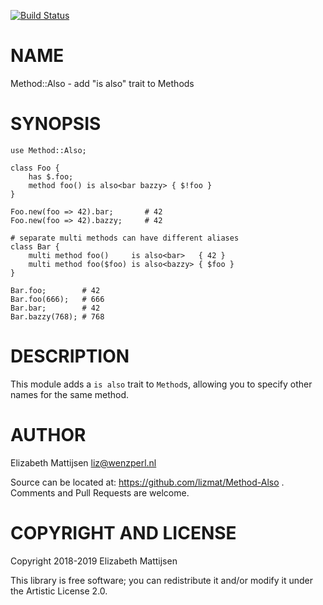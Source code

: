 [![Build Status](https://travis-ci.org/lizmat/Method-Also.svg?branch=master)](https://travis-ci.org/lizmat/Method-Also)

NAME
====

Method::Also - add "is also" trait to Methods

SYNOPSIS
========

    use Method::Also;

    class Foo {
        has $.foo;
        method foo() is also<bar bazzy> { $!foo }
    }

    Foo.new(foo => 42).bar;       # 42
    Foo.new(foo => 42).bazzy;     # 42

    # separate multi methods can have different aliases
    class Bar {
        multi method foo()     is also<bar>   { 42 }
        multi method foo($foo) is also<bazzy> { $foo }
    }

    Bar.foo;        # 42
    Bar.foo(666);   # 666
    Bar.bar;        # 42
    Bar.bazzy(768); # 768

DESCRIPTION
===========

This module adds a `is also` trait to `Method`s, allowing you to specify other names for the same method.

AUTHOR
======

Elizabeth Mattijsen <liz@wenzperl.nl>

Source can be located at: https://github.com/lizmat/Method-Also . Comments and Pull Requests are welcome.

COPYRIGHT AND LICENSE
=====================

Copyright 2018-2019 Elizabeth Mattijsen

This library is free software; you can redistribute it and/or modify it under the Artistic License 2.0.

